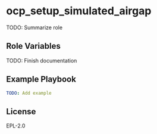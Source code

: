 ocp_setup_simulated_airgap
==========================

TODO: Summarize role

Role Variables
--------------

TODO: Finish documentation


Example Playbook
----------------

```yaml
TODO: Add example
```

License
-------

EPL-2.0
